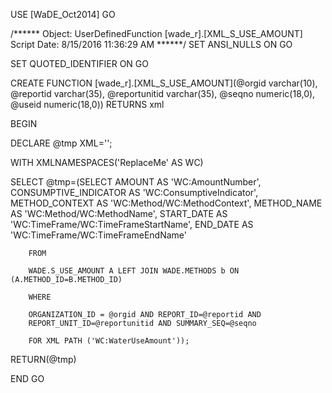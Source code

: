 ﻿USE [WaDE_Oct2014]
GO

/****** Object:  UserDefinedFunction [wade_r].[XML_S_USE_AMOUNT]    Script Date: 8/15/2016 11:36:29 AM ******/
SET ANSI_NULLS ON
GO

SET QUOTED_IDENTIFIER ON
GO

CREATE FUNCTION [wade_r].[XML_S_USE_AMOUNT](@orgid varchar(10), @reportid varchar(35), @reportunitid varchar(35), @seqno numeric(18,0), @useid numeric(18,0))
RETURNS xml

BEGIN

DECLARE @tmp XML='';

WITH XMLNAMESPACES('ReplaceMe' AS WC)

SELECT @tmp=(SELECT AMOUNT AS 'WC:AmountNumber',
		CONSUMPTIVE_INDICATOR AS 'WC:ConsumptiveIndicator',
		METHOD_CONTEXT AS 'WC:Method/WC:MethodContext',
		METHOD_NAME AS 'WC:Method/WC:MethodName',
		START_DATE AS 'WC:TimeFrame/WC:TimeFrameStartName',
		END_DATE AS 'WC:TimeFrame/WC:TimeFrameEndName'
		
		FROM
		
		WADE.S_USE_AMOUNT A LEFT JOIN WADE.METHODS b ON (A.METHOD_ID=B.METHOD_ID)
		
		WHERE
		
		ORGANIZATION_ID = @orgid AND REPORT_ID=@reportid AND
		REPORT_UNIT_ID=@reportunitid AND SUMMARY_SEQ=@seqno
		
		FOR XML PATH ('WC:WaterUseAmount'));
		
RETURN(@tmp)
		
END
GO


